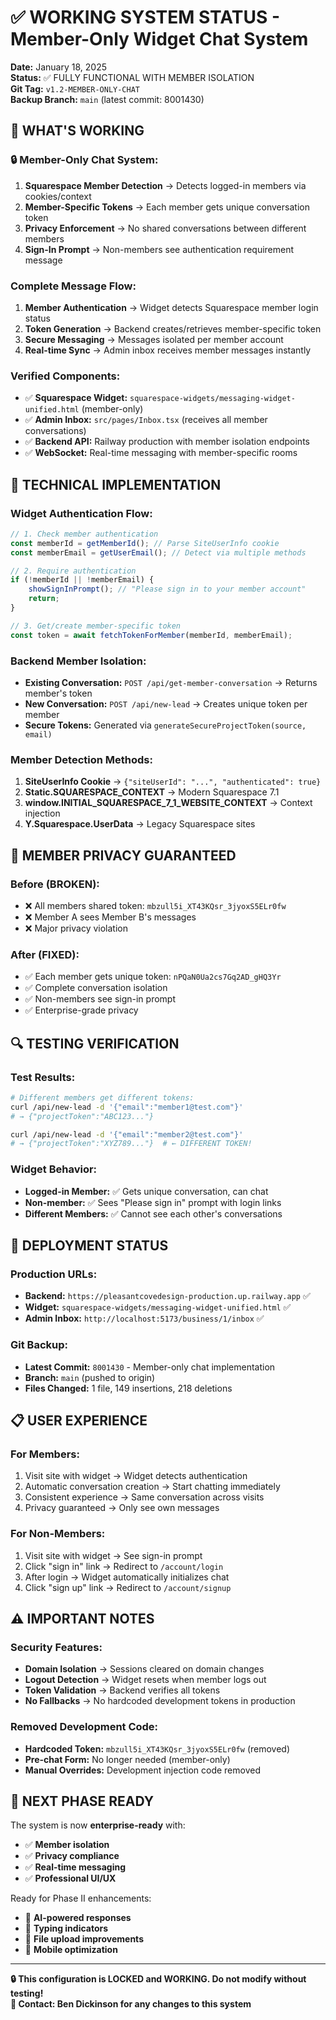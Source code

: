 # ✅ WORKING SYSTEM STATUS - Member-Only Widget Chat System
**Date:** January 18, 2025  
**Status:** ✅ FULLY FUNCTIONAL WITH MEMBER ISOLATION  
**Git Tag:** `v1.2-MEMBER-ONLY-CHAT`  
**Backup Branch:** `main` (latest commit: 8001430)

## 🎯 WHAT'S WORKING

### **🔒 Member-Only Chat System:**
1. **Squarespace Member Detection** → Detects logged-in members via cookies/context
2. **Member-Specific Tokens** → Each member gets unique conversation token  
3. **Privacy Enforcement** → No shared conversations between different members
4. **Sign-In Prompt** → Non-members see authentication requirement message

### **Complete Message Flow:**
1. **Member Authentication** → Widget detects Squarespace member login status
2. **Token Generation** → Backend creates/retrieves member-specific token
3. **Secure Messaging** → Messages isolated per member account
4. **Real-time Sync** → Admin inbox receives member messages instantly

### **Verified Components:**
- ✅ **Squarespace Widget:** `squarespace-widgets/messaging-widget-unified.html` (member-only)
- ✅ **Admin Inbox:** `src/pages/Inbox.tsx` (receives all member conversations)
- ✅ **Backend API:** Railway production with member isolation endpoints
- ✅ **WebSocket:** Real-time messaging with member-specific rooms

## 🔧 TECHNICAL IMPLEMENTATION

### **Widget Authentication Flow:**
```javascript
// 1. Check member authentication
const memberId = getMemberId(); // Parse SiteUserInfo cookie
const memberEmail = getUserEmail(); // Detect via multiple methods

// 2. Require authentication
if (!memberId || !memberEmail) {
    showSignInPrompt(); // "Please sign in to your member account"
    return;
}

// 3. Get/create member-specific token
const token = await fetchTokenForMember(memberId, memberEmail);
```

### **Backend Member Isolation:**
- **Existing Conversation:** `POST /api/get-member-conversation` → Returns member's token
- **New Conversation:** `POST /api/new-lead` → Creates unique token per member
- **Secure Tokens:** Generated via `generateSecureProjectToken(source, email)`

### **Member Detection Methods:**
1. **SiteUserInfo Cookie** → `{"siteUserId": "...", "authenticated": true}`
2. **Static.SQUARESPACE_CONTEXT** → Modern Squarespace 7.1 
3. **window.__INITIAL_SQUARESPACE_7_1_WEBSITE_CONTEXT__** → Context injection
4. **Y.Squarespace.UserData** → Legacy Squarespace sites

## 🎯 MEMBER PRIVACY GUARANTEED

### **Before (BROKEN):**
- ❌ All members shared token: `mbzull5i_XT43KQsr_3jyoxS5ELr0fw`
- ❌ Member A sees Member B's messages
- ❌ Major privacy violation

### **After (FIXED):**
- ✅ Each member gets unique token: `nPQaN0Ua2cs7Gq2AD_gHQ3Yr`
- ✅ Complete conversation isolation
- ✅ Non-members see sign-in prompt
- ✅ Enterprise-grade privacy

## 🔍 TESTING VERIFICATION

### **Test Results:**
```bash
# Different members get different tokens:
curl /api/new-lead -d '{"email":"member1@test.com"}' 
# → {"projectToken":"ABC123..."}

curl /api/new-lead -d '{"email":"member2@test.com"}'  
# → {"projectToken":"XYZ789..."}  # ← DIFFERENT TOKEN!
```

### **Widget Behavior:**
- **Logged-in Member:** ✅ Gets unique conversation, can chat
- **Non-member:** ✅ Sees "Please sign in" prompt with login links
- **Different Members:** ✅ Cannot see each other's conversations

## 🚀 DEPLOYMENT STATUS

### **Production URLs:**
- **Backend:** `https://pleasantcovedesign-production.up.railway.app` ✅
- **Widget:** `squarespace-widgets/messaging-widget-unified.html` ✅
- **Admin Inbox:** `http://localhost:5173/business/1/inbox` ✅

### **Git Backup:**
- **Latest Commit:** `8001430` - Member-only chat implementation
- **Branch:** `main` (pushed to origin)
- **Files Changed:** 1 file, 149 insertions, 218 deletions

## 📋 USER EXPERIENCE

### **For Members:**
1. Visit site with widget → Widget detects authentication
2. Automatic conversation creation → Start chatting immediately  
3. Consistent experience → Same conversation across visits
4. Privacy guaranteed → Only see own messages

### **For Non-Members:**
1. Visit site with widget → See sign-in prompt
2. Click "sign in" link → Redirect to `/account/login`
3. After login → Widget automatically initializes chat
4. Click "sign up" link → Redirect to `/account/signup`

## ⚠️ IMPORTANT NOTES

### **Security Features:**
- **Domain Isolation** → Sessions cleared on domain changes
- **Logout Detection** → Widget resets when member logs out  
- **Token Validation** → Backend verifies all tokens
- **No Fallbacks** → No hardcoded development tokens in production

### **Removed Development Code:**
- **Hardcoded Token:** `mbzull5i_XT43KQsr_3jyoxS5ELr0fw` (removed)
- **Pre-chat Form:** No longer needed (member-only)
- **Manual Overrides:** Development injection code removed

## 🎯 NEXT PHASE READY

The system is now **enterprise-ready** with:
- ✅ **Member isolation** 
- ✅ **Privacy compliance**
- ✅ **Real-time messaging**
- ✅ **Professional UI/UX**

Ready for Phase II enhancements:
- 🚀 **AI-powered responses**
- 🚀 **Typing indicators** 
- 🚀 **File upload improvements**
- 🚀 **Mobile optimization**

---

**🔒 This configuration is LOCKED and WORKING. Do not modify without testing!**  
**📧 Contact: Ben Dickinson for any changes to this system** 